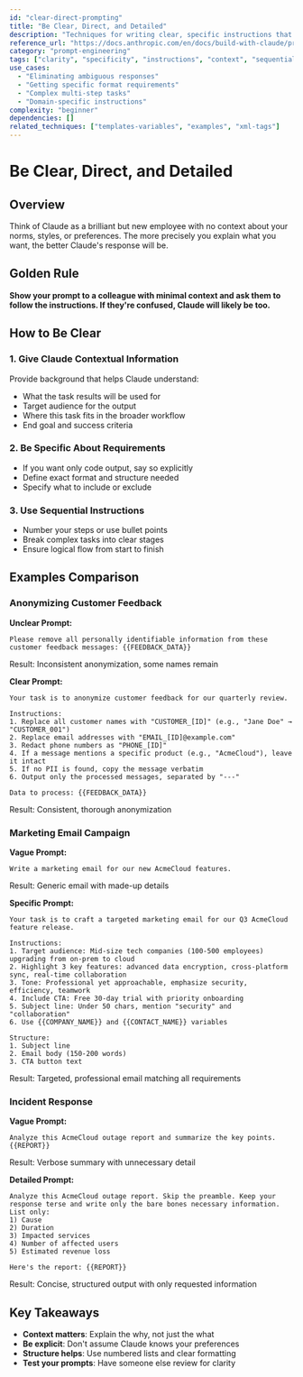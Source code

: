 ```yaml
---
id: "clear-direct-prompting"
title: "Be Clear, Direct, and Detailed"
description: "Techniques for writing clear, specific instructions that eliminate ambiguity and improve response quality"
reference_url: "https://docs.anthropic.com/en/docs/build-with-claude/prompt-engineering/be-clear-and-direct"
category: "prompt-engineering"
tags: ["clarity", "specificity", "instructions", "context", "sequential-steps"]
use_cases:
  - "Eliminating ambiguous responses"
  - "Getting specific format requirements"
  - "Complex multi-step tasks"
  - "Domain-specific instructions"
complexity: "beginner"
dependencies: []
related_techniques: ["templates-variables", "examples", "xml-tags"]
---
```


# Be Clear, Direct, and Detailed

## Overview

Think of Claude as a brilliant but new employee with no context about your norms, styles, or
preferences. The more precisely you explain what you want, the better Claude's response will be.

## Golden Rule

**Show your prompt to a colleague with minimal context and ask them to follow the instructions. If
they're confused, Claude will likely be too.**

## How to Be Clear

### 1. Give Claude Contextual Information

Provide background that helps Claude understand:

- What the task results will be used for
- Target audience for the output
- Where this task fits in the broader workflow
- End goal and success criteria

### 2. Be Specific About Requirements

- If you want only code output, say so explicitly
- Define exact format and structure needed
- Specify what to include or exclude

### 3. Use Sequential Instructions

- Number your steps or use bullet points
- Break complex tasks into clear stages
- Ensure logical flow from start to finish

## Examples Comparison

### Anonymizing Customer Feedback

**Unclear Prompt:**

```text
Please remove all personally identifiable information from these customer feedback messages: {{FEEDBACK_DATA}}
```

Result: Inconsistent anonymization, some names remain

**Clear Prompt:**

```text
Your task is to anonymize customer feedback for our quarterly review.

Instructions:
1. Replace all customer names with "CUSTOMER_[ID]" (e.g., "Jane Doe" → "CUSTOMER_001")
2. Replace email addresses with "EMAIL_[ID]@example.com"
3. Redact phone numbers as "PHONE_[ID]"
4. If a message mentions a specific product (e.g., "AcmeCloud"), leave it intact
5. If no PII is found, copy the message verbatim
6. Output only the processed messages, separated by "---"

Data to process: {{FEEDBACK_DATA}}
```

Result: Consistent, thorough anonymization

### Marketing Email Campaign

**Vague Prompt:**

```text
Write a marketing email for our new AcmeCloud features.
```

Result: Generic email with made-up details

**Specific Prompt:**

```text
Your task is to craft a targeted marketing email for our Q3 AcmeCloud feature release.

Instructions:
1. Target audience: Mid-size tech companies (100-500 employees) upgrading from on-prem to cloud
2. Highlight 3 key features: advanced data encryption, cross-platform sync, real-time collaboration
3. Tone: Professional yet approachable, emphasize security, efficiency, teamwork
4. Include CTA: Free 30-day trial with priority onboarding
5. Subject line: Under 50 chars, mention "security" and "collaboration"
6. Use {{COMPANY_NAME}} and {{CONTACT_NAME}} variables

Structure:
1. Subject line
2. Email body (150-200 words)
3. CTA button text
```

Result: Targeted, professional email matching all requirements

### Incident Response

**Vague Prompt:**

```text
Analyze this AcmeCloud outage report and summarize the key points.
{{REPORT}}
```

Result: Verbose summary with unnecessary detail

**Detailed Prompt:**

```text
Analyze this AcmeCloud outage report. Skip the preamble. Keep your response terse and write only the bare bones necessary information. List only:
1) Cause
2) Duration
3) Impacted services
4) Number of affected users
5) Estimated revenue loss

Here's the report: {{REPORT}}
```

Result: Concise, structured output with only requested information

## Key Takeaways

- **Context matters**: Explain the why, not just the what
- **Be explicit**: Don't assume Claude knows your preferences
- **Structure helps**: Use numbered lists and clear formatting
- **Test your prompts**: Have someone else review for clarity
